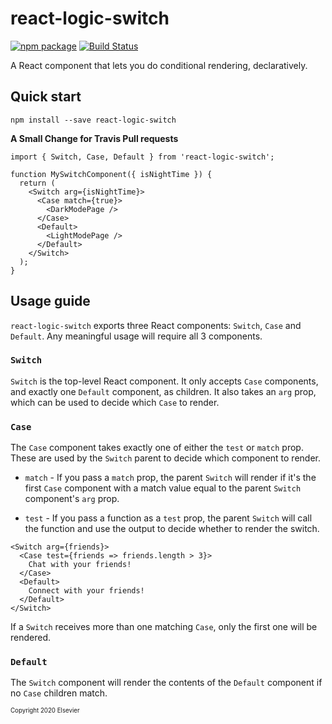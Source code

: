 # react-logic-switch

[![npm package][npm-badge]][npm]  [![Build Status](https://travis-ci.org/olayenca/react-logic-switch.svg?branch=master)](https://travis-ci.org/olayenca/react-logic-switch)

A React component that lets you do conditional rendering, declaratively.

## Quick start
```
npm install --save react-logic-switch
```

**A Small Change for Travis Pull requests**

```
import { Switch, Case, Default } from 'react-logic-switch';

function MySwitchComponent({ isNightTime }) {
  return (
    <Switch arg={isNightTime}>
      <Case match={true}>
        <DarkModePage />
      </Case>
      <Default>
        <LightModePage />
      </Default>
    </Switch>
  );
}
```

## Usage guide

`react-logic-switch` exports three React components: `Switch`, `Case` and `Default`. Any meaningful usage will require all 3 components.

### `Switch`
`Switch` is the top-level React component. It only accepts `Case` components, and exactly one `Default` component, as children. It also takes an `arg` prop, which can be used to decide which `Case` to render.

### `Case`
The `Case` component takes exactly one of either the `test` or `match` prop. These are used by the `Switch` parent to decide which component to render.

- `match` - If you pass a `match` prop, the parent `Switch` will render if it's the first `Case` component with a match value equal to the parent `Switch` component's `arg` prop.

- `test` - If you pass a function as a `test` prop, the parent `Switch` will call the function and use the output to decide whether to render the switch.

```
<Switch arg={friends}>
  <Case test={friends => friends.length > 3}>
    Chat with your friends!
  </Case>
  <Default>
    Connect with your friends!
  </Default>
</Switch>
```

If a `Switch` receives more than one matching `Case`, only the first one will be rendered.

### `Default`
The `Switch` component will render the contents of the `Default` component if no `Case` children match.


[npm-badge]: https://img.shields.io/npm/v/npm-package.png?style=flat-square
[npm]: https://www.npmjs.org/package/npm-package

<sup><sub>Copyright 2020 Elsevier</sub></sup>